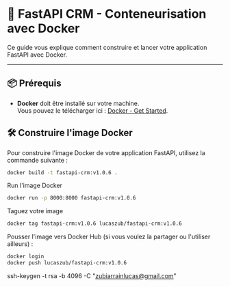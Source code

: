# 🚀 FastAPI CRM - Conteneurisation avec Docker

Ce guide vous explique comment construire et lancer votre application FastAPI avec Docker.

---

## 📦 Prérequis

- **Docker** doit être installé sur votre machine.  
  Vous pouvez le télécharger ici : [Docker - Get Started](https://www.docker.com/get-started).



## 🛠️ Construire l'image Docker

Pour construire l'image Docker de votre application FastAPI, utilisez la commande suivante :

```bash
docker build -t fastapi-crm:v1.0.6 .

```

Run l'image Docker

```bash
docker run -p 8000:8000 fastapi-crm:v1.0.6
```

Taguez votre image 
```bash
docker tag fastapi-crm:v1.0.6 lucaszub/fastapi-crm:v1.0.6

```
Pousser l'image vers Docker Hub (si vous voulez la partager ou l'utiliser ailleurs) :
```bash
docker login
docker push lucaszub/fastapi-crm:v1.0.6
```

ssh-keygen -t rsa -b 4096 -C "zubiarrainlucas@gmail.com"
